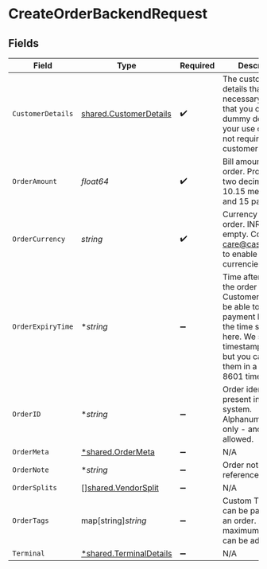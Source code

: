 # CreateOrderBackendRequest


## Fields

| Field                                                                                                                                                                                                       | Type                                                                                                                                                                                                        | Required                                                                                                                                                                                                    | Description                                                                                                                                                                                                 | Example                                                                                                                                                                                                     |
| ----------------------------------------------------------------------------------------------------------------------------------------------------------------------------------------------------------- | ----------------------------------------------------------------------------------------------------------------------------------------------------------------------------------------------------------- | ----------------------------------------------------------------------------------------------------------------------------------------------------------------------------------------------------------- | ----------------------------------------------------------------------------------------------------------------------------------------------------------------------------------------------------------- | ----------------------------------------------------------------------------------------------------------------------------------------------------------------------------------------------------------- |
| `CustomerDetails`                                                                                                                                                                                           | [shared.CustomerDetails](../../../pkg/models/shared/customerdetails.md)                                                                                                                                     | :heavy_check_mark:                                                                                                                                                                                          | The customer details that are necessary. Note that you can pass dummy details if your use case does not require the customer details.                                                                       | {"customer_id":"7112AAA812234","customer_email":"john@cashfree.com","customer_phone":"9908734801","customer_bank_account_number":"1518121112","customer_bank_ifsc":"CITI0000001","customer_bank_code":3333} |
| `OrderAmount`                                                                                                                                                                                               | *float64*                                                                                                                                                                                                   | :heavy_check_mark:                                                                                                                                                                                          | Bill amount for the order. Provide upto two decimals. 10.15 means Rs 10 and 15 paisa                                                                                                                        | 10.15                                                                                                                                                                                                       |
| `OrderCurrency`                                                                                                                                                                                             | *string*                                                                                                                                                                                                    | :heavy_check_mark:                                                                                                                                                                                          | Currency for the order. INR if left empty. Contact care@cashfree.com to enable new currencies.                                                                                                              | INR                                                                                                                                                                                                         |
| `OrderExpiryTime`                                                                                                                                                                                           | **string*                                                                                                                                                                                                   | :heavy_minus_sign:                                                                                                                                                                                          | Time after which the order expires. Customers will not be able to make the payment beyond the time specified here. We store timestamps in IST, but you can provide them in a valid ISO 8601 time format.    | 2021-07-29T00:00:00Z                                                                                                                                                                                        |
| `OrderID`                                                                                                                                                                                                   | **string*                                                                                                                                                                                                   | :heavy_minus_sign:                                                                                                                                                                                          | Order identifier present in your system. Alphanumeric and only - and _ allowed.                                                                                                                             |                                                                                                                                                                                                             |
| `OrderMeta`                                                                                                                                                                                                 | [*shared.OrderMeta](../../../pkg/models/shared/ordermeta.md)                                                                                                                                                | :heavy_minus_sign:                                                                                                                                                                                          | N/A                                                                                                                                                                                                         | {"return_url":"https://b8af79f41056.eu.ngrok.io?order_id={order_id}","notify_url":"https://b8af79f41056.eu.ngrok.io/webhook.php"}                                                                           |
| `OrderNote`                                                                                                                                                                                                 | **string*                                                                                                                                                                                                   | :heavy_minus_sign:                                                                                                                                                                                          | Order note for reference.                                                                                                                                                                                   | Test order                                                                                                                                                                                                  |
| `OrderSplits`                                                                                                                                                                                               | [][shared.VendorSplit](../../../pkg/models/shared/vendorsplit.md)                                                                                                                                           | :heavy_minus_sign:                                                                                                                                                                                          | N/A                                                                                                                                                                                                         |                                                                                                                                                                                                             |
| `OrderTags`                                                                                                                                                                                                 | map[string]*string*                                                                                                                                                                                         | :heavy_minus_sign:                                                                                                                                                                                          | Custom Tags which can be passed for an order. A maximum of 6 tags can be added                                                                                                                              |                                                                                                                                                                                                             |
| `Terminal`                                                                                                                                                                                                  | [*shared.TerminalDetails](../../../pkg/models/shared/terminaldetails.md)                                                                                                                                    | :heavy_minus_sign:                                                                                                                                                                                          | N/A                                                                                                                                                                                                         | {"terminal_phone_no":6309291183,"terminal_id":1,"terminal_type":"SPOS"}                                                                                                                                     |